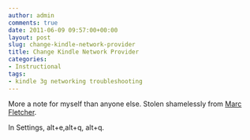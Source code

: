 ```yaml
---
author: admin
comments: true
date: 2011-06-09 09:57:00+00:00
layout: post
slug: change-kindle-network-provider
title: Change Kindle Network Provider
categories:
- Instructional
tags:
- kindle 3g networking troubleshooting
---
```


More a note for myself than anyone else. Stolen shamelessly from [Marc Fletcher](http://bit.ly/mxs3Cn).

In Settings, alt+e,alt+q, alt+q.

